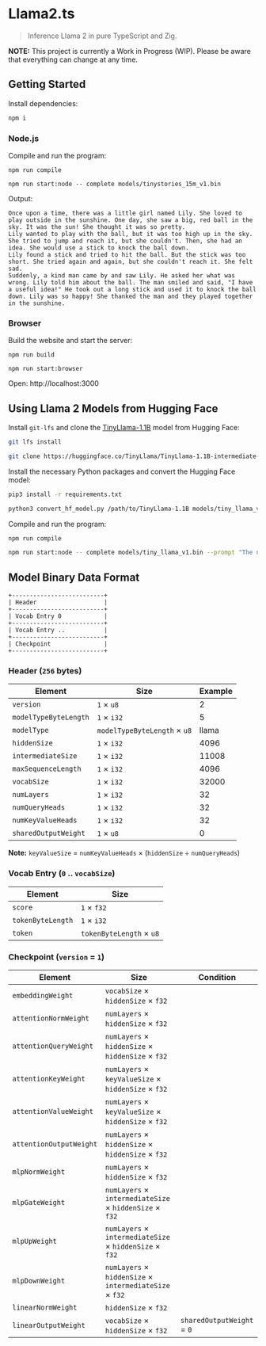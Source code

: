 # Llama2.ts

> Inference Llama 2 in pure TypeScript and Zig.

**NOTE:** This project is currently a Work in Progress (WIP). Please be aware that everything can
change at any time.

## Getting Started

Install dependencies:

```sh
npm i
```

### Node.js

Compile and run the program:

```
npm run compile
```

```
npm run start:node -- complete models/tinystories_15m_v1.bin
```

Output:

```
Once upon a time, there was a little girl named Lily. She loved to play outside in the sunshine. One day, she saw a big, red ball in the sky. It was the sun! She thought it was so pretty.
Lily wanted to play with the ball, but it was too high up in the sky. She tried to jump and reach it, but she couldn't. Then, she had an idea. She would use a stick to knock the ball down.
Lily found a stick and tried to hit the ball. But the stick was too short. She tried again and again, but she couldn't reach it. She felt sad.
Suddenly, a kind man came by and saw Lily. He asked her what was wrong. Lily told him about the ball. The man smiled and said, "I have a useful idea!" He took out a long stick and used it to knock the ball down. Lily was so happy! She thanked the man and they played together in the sunshine.
```

### Browser

Build the website and start the server:

```
npm run build
```

```
npm run start:browser
```

Open: http://localhost:3000

## Using Llama 2 Models from Hugging Face

Install `git-lfs` and clone the
[TinyLlama-1.1B](https://huggingface.co/TinyLlama/TinyLlama-1.1B-intermediate-step-955k-token-2T)
model from Hugging Face:

```sh
git lfs install
```

```sh
git clone https://huggingface.co/TinyLlama/TinyLlama-1.1B-intermediate-step-955k-token-2T
```

Install the necessary Python packages and convert the Hugging Face model:

```sh
pip3 install -r requirements.txt
```

```sh
python3 convert_hf_model.py /path/to/TinyLlama-1.1B models/tiny_llama_v1.bin
```

Compile and run the program:

```sh
npm run compile
```

```sh
npm run start:node -- complete models/tiny_llama_v1.bin --prompt "The number 42 is"
```

## Model Binary Data Format

```
+--------------------------+
| Header                   |
+--------------------------+
| Vocab Entry 0            |
+--------------------------+
| Vocab Entry ..           |
+--------------------------+
| Checkpoint               |
+--------------------------+
```

### Header (`256` bytes)

| Element               | Size                         | Example |
| --------------------- | ---------------------------- | ------- |
| `version`             | `1` × `u8`                   | 2       |
| `modelTypeByteLength` | `1` × `i32`                  | 5       |
| `modelType`           | `modelTypeByteLength` × `u8` | llama   |
| `hiddenSize`          | `1` × `i32`                  | 4096    |
| `intermediateSize`    | `1` × `i32`                  | 11008   |
| `maxSequenceLength`   | `1` × `i32`                  | 4096    |
| `vocabSize`           | `1` × `i32`                  | 32000   |
| `numLayers`           | `1` × `i32`                  | 32      |
| `numQueryHeads`       | `1` × `i32`                  | 32      |
| `numKeyValueHeads`    | `1` × `i32`                  | 32      |
| `sharedOutputWeight`  | `1` × `u8`                   | 0       |

**Note:** `keyValueSize` = `numKeyValueHeads` × (`hiddenSize` ÷ `numQueryHeads`)

### Vocab Entry (`0` .. `vocabSize`)

| Element           | Size                     |
| ----------------- | ------------------------ |
| `score`           | `1` × `f32`              |
| `tokenByteLength` | `1` × `i32`              |
| `token`           | `tokenByteLength` × `u8` |

### Checkpoint (`version` = `1`)

| Element                 | Size                                                    | Condition                  |
| ----------------------- | ------------------------------------------------------- | -------------------------- |
| `embeddingWeight`       | `vocabSize` × `hiddenSize` × `f32`                      |                            |
| `attentionNormWeight`   | `numLayers` × `hiddenSize` × `f32`                      |                            |
| `attentionQueryWeight`  | `numLayers` × `hiddenSize` × `hiddenSize` × `f32`       |                            |
| `attentionKeyWeight`    | `numLayers` × `keyValueSize` × `hiddenSize` × `f32`     |                            |
| `attentionValueWeight`  | `numLayers` × `keyValueSize` × `hiddenSize` × `f32`     |                            |
| `attentionOutputWeight` | `numLayers` × `hiddenSize` × `hiddenSize` × `f32`       |                            |
| `mlpNormWeight`         | `numLayers` × `hiddenSize` × `f32`                      |                            |
| `mlpGateWeight`         | `numLayers` × `intermediateSize` × `hiddenSize` × `f32` |                            |
| `mlpUpWeight`           | `numLayers` × `intermediateSize` × `hiddenSize` × `f32` |                            |
| `mlpDownWeight`         | `numLayers` × `hiddenSize` × `intermediateSize` × `f32` |                            |
| `linearNormWeight`      | `hiddenSize` × `f32`                                    |                            |
| `linearOutputWeight`    | `vocabSize` × `hiddenSize` × `f32`                      | `sharedOutputWeight` = `0` |
